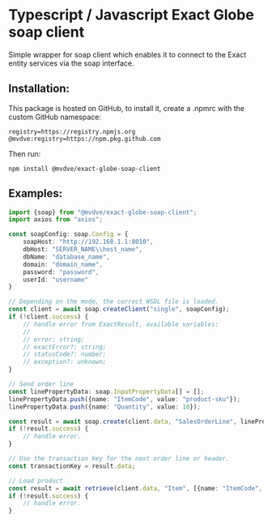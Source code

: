 # Typescript / Javascript Exact Globe soap client

Simple wrapper for soap client which enables it to connect to the Exact entity services via the soap interface.

## Installation:

This package is hosted on GitHub, to install it, create a .npmrc with the custom GitHub namespace:

```
registry=https://registry.npmjs.org
@mvdve:registry=https://npm.pkg.github.com
```

Then run:
```
npm install @mvdve/exact-globe-soap-client
```

## Examples:

```typescript
import {soap} from "@mvdve/exact-globe-soap-client";
import axios from "axios";

const soapConfig: soap.Config = {
    soapHost: "http://192.168.1.1:8010",
    dbHost: "SERVER_NAME\\host_name",
    dbName: "database_name",
    domain: "domain_name",
    password: "password",
    userId: "username"
}

// Depending on the mode, the correct WSDL file is loaded.
const client = await soap.createClient("single", soapConfig);
if (!client.success) {
    // handle error from ExactResult, available variables:
    //
    // error: string;
    // exactError?: string;
    // statusCode?: number;
    // exception?: unknown;
}

// Send order line
const linePropertyData: soap.InputPropertyData[] = [];
linePropertyData.push({name: "ItemCode", value: "product-sku"});
linePropertyData.push({name: "Quantity", value: 10});

const result = await soap.create(client.data, "SalesOrderLine", linePropertyData);
if (!result.success) {
    // handle error.
}

// Use the transaction key for the next order line or header.
const transactionKey = result.data;

// Load product
const result = await retrieve(client.data, "Item", [{name: "ItemCode", value: "itemcode"}]);
if (!result.success) {
    // handle error.
}
```
